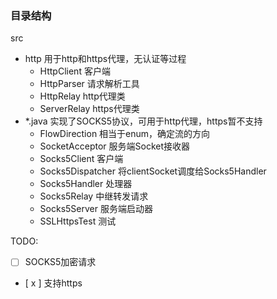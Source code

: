 ### 目录结构
src

- http 用于http和https代理，无认证等过程
  - HttpClient 客户端
  - HttpParser 请求解析工具
  - HttpRelay http代理类
  - ServerRelay https代理类
- *.java 实现了SOCKS5协议，可用于http代理，https暂不支持
  - FlowDirection 相当于enum，确定流的方向
  - SocketAcceptor 服务端Socket接收器
  - Socks5Client 客户端
  - Socks5Dispatcher 将clientSocket调度给Socks5Handler
  - Socks5Handler 处理器
  - Socks5Relay 中继转发请求
  - Socks5Server 服务端启动器
  - SSLHttpsTest 测试





TODO:

- [ ] SOCKS5加密请求

- [ x ] 支持https

 

